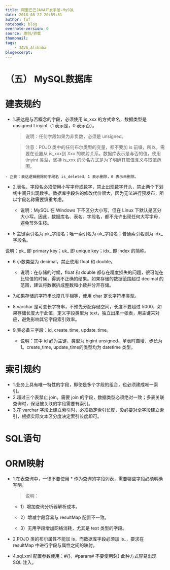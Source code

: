 ```yaml
---
title: 阿里巴巴JAVA开发手册-MySQL
date: 2018-08-22 20:59:51
author: fuf
notebook: blog
evernote-version: 0
source: 原创/转载
thumbnail: 
tags:
    - JAVA,Alibaba
blogexcerpt:
---
```


<!-- more -->
# （五） MySQL数据库

# 建表规约
- 1.表达是与否概念的字段，必须使用 is_xxx 的方式命名，数据类型是 unsigned t inyint（1 表示是，0 表示否）。

    > 说明：任何字段如果为非负数，必须是 unsigned。

    > 注意：POJO 类中的任何布尔类型的变量，都不要加 is 前缀，所以，需要在设置从 is_xxx到 Xxx 的映射关系。数据库表示是与否的值，使用 tinyint 类型，坚持 is_xxx 的命名方式是为了明确其取值含义与取值范围。
<!-- more -->
    - 正例：表达逻辑删除的字段名 is_deleted，1 表示删除，0 表示未删除。
- 2.表名、字段名必须使用小写字母或数字，禁止出现数字开头，禁止两个下划线中间只出现数字。数据库字段名的修改代价很大，因为无法进行预发布，所以字段名称需要慎重考虑。

    - 说明：MySQL 在 Windows 下不区分大小写，但在 Linux 下默认是区分大小写。因此，数据库名、表名、字段名，都不允许出现任何大写字母，避免节外生枝。


- 5.主键索引名为 pk_字段名；唯一索引名为 uk_字段名；普通索引名则为 idx_字段名。

说明：pk_ 即 primary key；uk_ 即 unique key；idx_ 即 index 的简称。


- 6.小数类型为 decimal，禁止使用 float 和 double。

   - 说明：在存储的时候，float 和 double 都存在精度损失的问题，很可能在比较值的时候，得到不正确的结果。如果存储的数据范围超过 decimal 的范围，建议将数据拆成整数和小数并分开存储。

- 7.如果存储的字符串长度几乎相等，使用 char 定长字符串类型。

- 8.varchar 是可变长字符串，不预先分配存储空间，长度不要超过 5000，如果存储长度大于此值，定义字段类型为 text，独立出来一张表，用主键来对应，避免影响其它字段索引效率。

- 9.表必备三字段：id, create_time, update_time。

   - 说明：其中 id 必为主键，类型为 bigint unsigned、单表时自增、步长为 1。create_time, update_time的类型均为 datetime 类型。

# 索引规约

- 1.业务上具有唯一特性的字段，即使是多个字段的组合，也必须建成唯一索引。
- 2.超过三个表禁止 join。需要 join 的字段，数据类型必须绝对一致；多表关联查询时，保证被关联的字段需要有索引。
- 3.在 varchar 字段上建立索引时，必须指定索引长度，没必要对全字段建立索引，根据实际文本区分度决定索引长度即可。

# SQL语句

# ORM映射
- 1.在表查询中，一律不要使用 * 作为查询的字段列表，需要哪些字段必须明确写明。

   > 说明：
   - 1）增加查询分析器解析成本。
​   

   - 2）增减字段容易与 resultMap 配置不一致。
​   


   - 3）无用字段增加网络消耗，尤其是 text 类型的字段。

- 2.POJO 类的布尔属性不能加 is，而数据库字段必须加 is_，要求在 resultMap 中进行字段与属性之间的映射。

- 4.sql.xml 配置参数使用：#{}，#param# 不要使用${} 此种方式容易出现 SQL 注入。